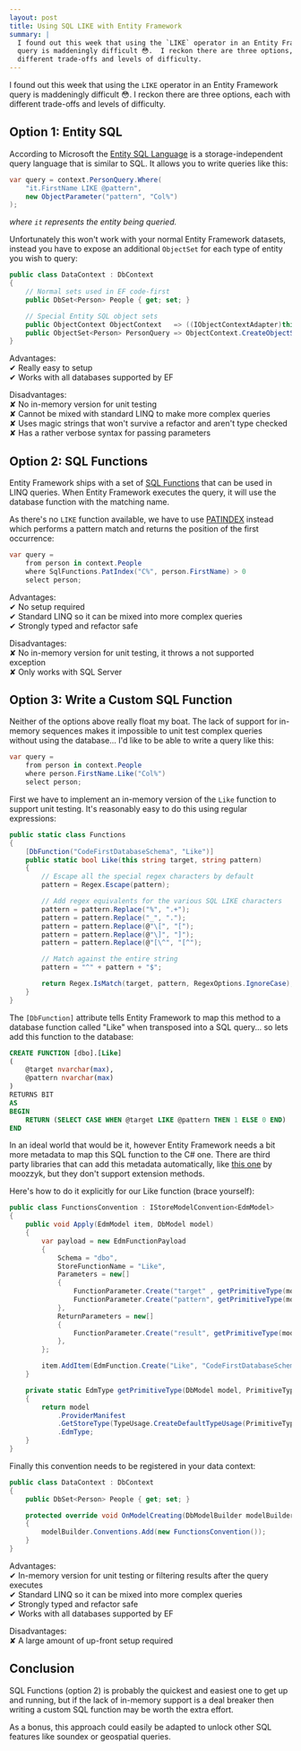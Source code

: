 ```yaml
---
layout: post
title: Using SQL LIKE with Entity Framework
summary: |
  I found out this week that using the `LIKE` operator in an Entity Framework
  query is maddeningly difficult 😳.  I reckon there are three options, each with
  different trade-offs and levels of difficulty.
---
```

I found out this week that using the `LIKE` operator in an Entity Framework
query is maddeningly difficult 😳.  I reckon there are three options, each with
different trade-offs and levels of difficulty.

## Option 1: Entity SQL

According to Microsoft the [Entity SQL Language][1] is a storage-independent
query language that is similar to SQL.  It allows you to write queries like this:

```c#
var query = context.PersonQuery.Where(
    "it.FirstName LIKE @pattern",
    new ObjectParameter("pattern", "Col%")
);
```

*where `it` represents the entity being queried.*

Unfortunately this won't work with your normal Entity Framework datasets,
instead you have to expose an additional `ObjectSet` for each type of entity you
wish to query:

```c#
public class DataContext : DbContext
{
    // Normal sets used in EF code-first
    public DbSet<Person> People { get; set; }

    // Special Entity SQL object sets
    public ObjectContext ObjectContext   => ((IObjectContextAdapter)this).ObjectContext;
    public ObjectSet<Person> PersonQuery => ObjectContext.CreateObjectSet<Person>();
}
```

Advantages:  
✔ Really easy to setup  
✔ Works with all databases supported by EF  

Disadvantages:  
✘ No in-memory version for unit testing  
✘ Cannot be mixed with standard LINQ to make more complex queries  
✘ Uses magic strings that won't survive a refactor and aren't type checked  
✘ Has a rather verbose syntax for passing parameters  

## Option 2: SQL Functions

Entity Framework ships with a set of [SQL Functions][2] that can be used in LINQ
queries.  When Entity Framework executes the query, it will use the database
function with the matching name.

As there's no `LIKE` function available, we have to use [PATINDEX][3] instead
which performs a pattern match and returns the position of the first occurrence:

```c#
var query =
    from person in context.People
    where SqlFunctions.PatIndex("C%", person.FirstName) > 0
    select person;
```

Advantages:  
✔ No setup required  
✔ Standard LINQ so it can be mixed into more complex queries  
✔ Strongly typed and refactor safe  

Disadvantages:  
✘ No in-memory version for unit testing, it throws a not supported exception  
✘ Only works with SQL Server  

## Option 3: Write a Custom SQL Function

Neither of the options above really float my boat.  The lack of support for
in-memory sequences makes it impossible to unit test complex queries without
using the database... I'd like to be able to write a query like this:

```c#
var query =
    from person in context.People
    where person.FirstName.Like("Col%")
    select person;
```

First we have to implement an in-memory version of the `Like` function to
support unit testing.  It's reasonably easy to do this using regular expressions:

```c#
public static class Functions
{
    [DbFunction("CodeFirstDatabaseSchema", "Like")]
    public static bool Like(this string target, string pattern)
    {
        // Escape all the special regex characters by default
        pattern = Regex.Escape(pattern);

        // Add regex equivalents for the various SQL LIKE characters
        pattern = pattern.Replace("%", ".+");
        pattern = pattern.Replace("_", ".");
        pattern = pattern.Replace(@"\[", "[");
        pattern = pattern.Replace(@"\]", "]");
        pattern = pattern.Replace(@"[\^", "[^");

        // Match against the entire string
        pattern = "^" + pattern + "$";

        return Regex.IsMatch(target, pattern, RegexOptions.IgnoreCase);
    }
}
```

The `[DbFunction]` attribute tells Entity Framework to map this method to a
database function called "Like" when transposed into a SQL query... so lets add
this function to the database:

```sql
CREATE FUNCTION [dbo].[Like]
(
    @target nvarchar(max),
    @pattern nvarchar(max)
)
RETURNS BIT
AS
BEGIN
    RETURN (SELECT CASE WHEN @target LIKE @pattern THEN 1 ELSE 0 END)
END
```

In an ideal world that would be it, however Entity Framework needs a bit more
metadata to map this SQL function to the C# one.  There are third party libraries
that can add this metadata automatically, like [this one][4] by moozzyk, but they
don't support extension methods.

Here's how to do it explicitly for our Like function (brace yourself):

```c#
public class FunctionsConvention : IStoreModelConvention<EdmModel>
{
    public void Apply(EdmModel item, DbModel model)
    {
        var payload = new EdmFunctionPayload
        {
            Schema = "dbo",
            StoreFunctionName = "Like",
            Parameters = new[]
            {
                FunctionParameter.Create("target" , getPrimitiveType(model, PrimitiveTypeKind.String), ParameterMode.In),
                FunctionParameter.Create("pattern", getPrimitiveType(model, PrimitiveTypeKind.String), ParameterMode.In),
            },
            ReturnParameters = new[]
            {
                FunctionParameter.Create("result", getPrimitiveType(model, PrimitiveTypeKind.Boolean), ParameterMode.ReturnValue)
            },
        };

        item.AddItem(EdmFunction.Create("Like", "CodeFirstDatabaseSchema", item.DataSpace, payload, null));
    }

    private static EdmType getPrimitiveType(DbModel model, PrimitiveTypeKind typeKind)
    {
        return model
            .ProviderManifest
            .GetStoreType(TypeUsage.CreateDefaultTypeUsage(PrimitiveType.GetEdmPrimitiveType(typeKind)))
            .EdmType;
    }
}
```

Finally this convention needs to be registered in your data context:

```c#
public class DataContext : DbContext
{
    public DbSet<Person> People { get; set; }

    protected override void OnModelCreating(DbModelBuilder modelBuilder)
    {
        modelBuilder.Conventions.Add(new FunctionsConvention());
    }
}
```

Advantages:  
✔ In-memory version for unit testing or filtering results after the query executes  
✔ Standard LINQ so it can be mixed into more complex queries  
✔ Strongly typed and refactor safe  
✔ Works with all databases supported by EF  

Disadvantages:  
✘ A large amount of up-front setup required  

## Conclusion

SQL Functions (option 2) is probably the quickest and easiest one to get up and
running, but if the lack of in-memory support is a deal breaker then writing a
custom SQL function may be worth the extra effort.

As a bonus, this approach could easily be adapted to unlock other SQL features
like soundex or geospatial queries.


[1]: https://docs.microsoft.com/en-us/dotnet/framework/data/adonet/ef/language-reference/entity-sql-language
[2]: https://msdn.microsoft.com/en-us/library/system.data.objects.sqlclient.sqlfunctions(v=vs.110).aspx
[3]:https://msdn.microsoft.com/en-us/library/system.data.objects.sqlclient.sqlfunctions.patindex(v=vs.110).aspx
[4]:https://www.nuget.org/packages/EntityFramework.CodeFirstStoreFunctions/
